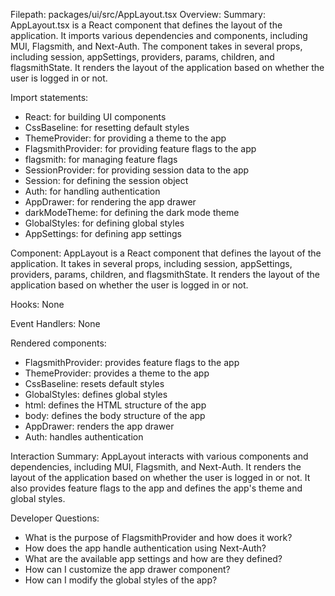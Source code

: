 Filepath: packages/ui/src/AppLayout.tsx
Overview: Summary:
AppLayout.tsx is a React component that defines the layout of the application. It imports various dependencies and components, including MUI, Flagsmith, and Next-Auth. The component takes in several props, including session, appSettings, providers, params, children, and flagsmithState. It renders the layout of the application based on whether the user is logged in or not.

Import statements:
- React: for building UI components
- CssBaseline: for resetting default styles
- ThemeProvider: for providing a theme to the app
- FlagsmithProvider: for providing feature flags to the app
- flagsmith: for managing feature flags
- SessionProvider: for providing session data to the app
- Session: for defining the session object
- Auth: for handling authentication
- AppDrawer: for rendering the app drawer
- darkModeTheme: for defining the dark mode theme
- GlobalStyles: for defining global styles
- AppSettings: for defining app settings

Component:
AppLayout is a React component that defines the layout of the application. It takes in several props, including session, appSettings, providers, params, children, and flagsmithState. It renders the layout of the application based on whether the user is logged in or not.

Hooks:
None

Event Handlers:
None

Rendered components:
- FlagsmithProvider: provides feature flags to the app
- ThemeProvider: provides a theme to the app
- CssBaseline: resets default styles
- GlobalStyles: defines global styles
- html: defines the HTML structure of the app
- body: defines the body structure of the app
- AppDrawer: renders the app drawer
- Auth: handles authentication

Interaction Summary:
AppLayout interacts with various components and dependencies, including MUI, Flagsmith, and Next-Auth. It renders the layout of the application based on whether the user is logged in or not. It also provides feature flags to the app and defines the app's theme and global styles.

Developer Questions:
- What is the purpose of FlagsmithProvider and how does it work?
- How does the app handle authentication using Next-Auth?
- What are the available app settings and how are they defined?
- How can I customize the app drawer component?
- How can I modify the global styles of the app?

